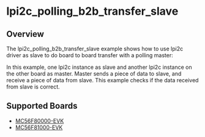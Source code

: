 # lpi2c_polling_b2b_transfer_slave

## Overview
The lpi2c_polling_b2b_transfer_slave example shows how to use lpi2c driver as slave to do board to board transfer
with a polling master:

In this example, one lpi2c instance as slave and another lpi2c instance on the other board as master. Master sends a
piece of data to slave, and receive a piece of data from slave. This example checks if the data received from
slave is correct.

## Supported Boards
- [MC56F80000-EVK](../../../../_boards/mc56f80000evk/driver_examples/lpi2c/polling_b2b_transfer/slave/example_board_readme.md)
- [MC56F81000-EVK](../../../../_boards/mc56f81000evk/driver_examples/lpi2c/polling_b2b_transfer/slave/example_board_readme.md)
